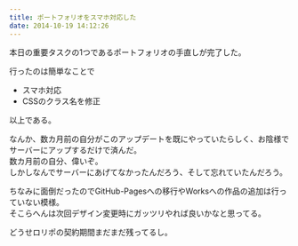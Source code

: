 ```yaml
---
title: ポートフォリオをスマホ対応した
date: 2014-10-19 14:12:26
---
```


本日の重要タスクの1つであるポートフォリオの手直しが完了した。

行ったのは簡単なことで

- スマホ対応
- CSSのクラス名を修正

以上である。

なんか、数カ月前の自分がこのアップデートを既にやっていたらしく、お陰様でサーバーにアップするだけで済んだ。  
数カ月前の自分、偉いぞ。  
しかしなんでサーバーにあげてなかったんだろう、そして忘れていたんだろう。

ちなみに面倒だったのでGitHub-Pagesへの移行やWorksへの作品の追加は行っていない模様。  
そこらへんは次回デザイン変更時にガッツリやれば良いかなと思ってる。

どうせロリポの契約期間まだまだ残ってるし。